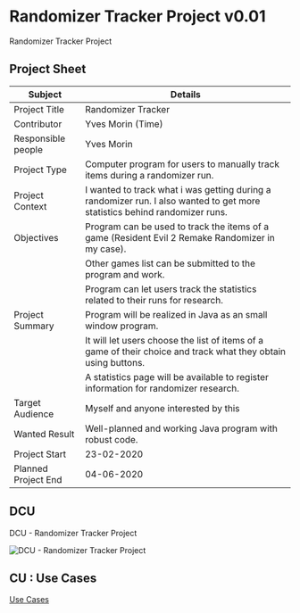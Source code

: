 # Randomizer Tracker Project v0.01
Randomizer Tracker Project

## Project Sheet
| Subject             | Details                                                                                                                    |
| ------------------- | -------------------------------------------------------------------------------------------------------------------------- |
| Project Title       | Randomizer Tracker                                                                                                         |
| Contributor         | Yves Morin (Time)                                                                                                          |
| Responsible people  | Yves Morin                                                                                                                 |
| Project Type        | Computer program for users to manually track items during a randomizer run.                                                |
| Project Context     | I wanted to track what i was getting during a randomizer run. I also wanted to get more statistics behind randomizer runs. |
| Objectives          | Program can be used to track the items of a game (Resident Evil 2 Remake Randomizer in my case).                           |
|                     | Other games list can be submitted to the program and work.                                                                 |
|                     | Program can let users track the statistics related to their runs for research.                                             |
| Project Summary     | Program will be realized in Java as an small window program.                                                               |
|                     | It will let users choose the list of items of a game of their choice and track what they obtain using buttons.             |
|                     | A statistics page will be available to register information for randomizer research.                                       |
| Target Audience     | Myself and anyone interested by this                                                                                       |
| Wanted Result       | Well-planned and working Java program with robust code.                                                                    |
| Project Start       | 23-02-2020                                                                                                                 |
| Planned Project End | 04-06-2020                                                                                                                 |


## DCU

DCU - Randomizer Tracker Project

![DCU - Randomizer Tracker Project](https://www.plantuml.com/plantuml/png/0/TPBFReCm3CRlUGghf-tGTwZ4BfMGYiBOtIM6PWi9IaobRjgxpuIELljp8PQ_tsV79hl467aQd7BKCN20QFiJWx6HMhR1g_Hc_OWH1qXySIJVQDlik2aZjc_OKvs1sNYd7KNhOvYyQOCB4JYYJoAHlwSCTJWvxe9dZmF12qM37fLYorBpgMXW2ngz2ODzfmZFKShAMSNmElTJsB8KhnnU98i9AgNcYw3lnRwfBubfsC270dWe0nf03tj9GMaJFyw6ifor6i_qMwkpLY1J7wBqNudG0P_e1XRx6TGqXFF_aCvG8xEiI7QWotAprqkHHFp3MAx6FzGcs-hfE5ZEsNoXC8oEc0peoLzdAMRkC9A7cf5bLVBhidIexol8Uv0fehGQGxpkGIiXAjXkbtNbg5wZF7sEz1ejqop95MpqpLnyXxdxajJgK-t86tbbNm00 "DCU - Randomizer Tracker Project")


## CU : Use Cases

[Use Cases](/docs/UseCases/use_cases.md)
